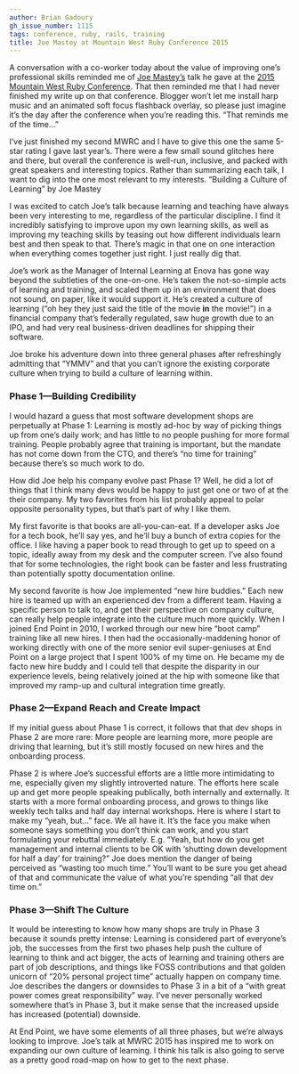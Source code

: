 ```yaml
---
author: Brian Gadoury
gh_issue_number: 1115
tags: conference, ruby, rails, training
title: Joe Mastey at Mountain West Ruby Conference 2015
---
```


A conversation with a co-worker today about the value of improving one’s professional skills reminded me of [Joe Mastey’s](http://josephmastey.com/) talk he gave at the [2015 Mountain West Ruby Conference](http://mtnwestrubyconf.org/2015/). That then reminded me that I had never finished my write up on that conference. Blogger won’t let me install harp music and an animated soft focus flashback overlay, so please just imagine it’s the day after the conference when you’re reading this. “That reminds me of the time...”

I’ve just finished my second MWRC and I have to give this one the same 5-star rating I gave last year’s. There were a few small sound glitches here and there, but overall the conference is well-run, inclusive, and packed with great speakers and interesting topics. Rather than summarizing each talk, I want to dig into the one most relevant to my interests. “Building a Culture of Learning” by Joe Mastey

I was excited to catch Joe’s talk because learning and teaching have always been very interesting to me, regardless of the particular discipline. I find it incredibly satisfying to improve upon my own learning skills, as well as improving my teaching skills by teasing out how different individuals learn best and then speak to that. There’s magic in that one on one interaction when everything comes together just right. I just really dig that.

Joe’s work as the Manager of Internal Learning at Enova has gone way beyond the subtleties of the one-on-one. He’s taken the not-so-simple acts of learning and training, and scaled them up in an environment that does not sound, on paper, like it would support it. He’s created a culture of learning (“oh hey they just said the title of the movie **in** the movie!”) in a financial company that’s federally regulated, saw huge growth due to an IPO, and had very real business-driven deadlines for shipping their software.

Joe broke his adventure down into three general phases after refreshingly admitting that “YMMV” and that you can’t ignore the existing corporate culture when trying to build a culture of learning within.

### Phase 1—​Building Credibility

I would hazard a guess that most software development shops are perpetually at Phase 1: Learning is mostly ad-hoc by way of picking things up from one’s daily work; and has little to no people pushing for more formal training. People probably agree that training is important, but the mandate has not come down from the CTO, and there’s “no time for training” because there’s so much work to do.

How did Joe help his company evolve past Phase 1? Well, he did a lot of things that I think many devs would be happy to just get one or two of at the their company. My two favorites from his list probably appeal to polar opposite personality types, but that’s part of why I like them.

My first favorite is that books are all-you-can-eat. If a developer asks Joe for a tech book, he’ll say yes, and he’ll buy a bunch of extra copies for the office. I like having a paper book to read through to get up to speed on a topic, ideally away from my desk and the computer screen. I’ve also found that for some technologies, the right book can be faster and less frustrating than potentially spotty documentation online.

My second favorite is how Joe implemented “new hire buddies.” Each new hire is teamed up with an experienced dev from a different team. Having a specific person to talk to, and get their perspective on company culture, can really help people integrate into the culture much more quickly. When I joined End Point in 2010, I worked through our new hire “boot camp” training like all new hires. I then had the occasionally-maddening honor of working directly with one of the more senior evil super-geniuses at End Point on a large project that I spent 100% of my time on. He became my de facto new hire buddy and I could tell that despite the disparity in our experience levels, being relatively joined at the hip with someone like that improved my ramp-up and cultural integration time greatly.

### Phase 2—​Expand Reach and Create Impact

If my initial guess about Phase 1 is correct, it follows that that dev shops in Phase 2 are more rare: More people are learning more, more people are driving that learning, but it’s still mostly focused on new hires and the onboarding process.

Phase 2 is where Joe’s successful efforts are a little more intimidating to me, especially given my slightly introverted nature. The efforts here scale up and get more people speaking publically, both internally and externally. It starts with a more formal onboarding process, and grows to things like weekly tech talks and half day internal workshops. Here is where I start to make my “yeah, but…” face. We all have it. It’s the face you make when someone says something you don’t think can work, and you start formulating your rebuttal immediately. E.g. “Yeah, but how do you get management and internal clients to be OK with ‘shutting down development for half a day’ for training?” Joe does mention the danger of being perceived as “wasting too much time.” You’ll want to be sure you get ahead of that and communicate the value of what you’re spending “all that dev time on.”

### Phase 3—​Shift The Culture

It would be interesting to know how many shops are truly in Phase 3 because it sounds pretty intense: Learning is considered part of everyone’s job, the successes from the first two phases help push the culture of learning to think and act bigger, the acts of learning and training others are part of job descriptions, and things like FOSS contributions and that golden unicorn of “20% personal project time” actually happen on company time. Joe describes the dangers or downsides to Phase 3 in a bit of a “with great power comes great responsibility” way. I’ve never personally worked somewhere that’s in Phase 3, but it make sense that the increased upside has increased (potential) downside.

At End Point, we have some elements of all three phases, but we’re always looking to improve. Joe’s talk at MWRC 2015 has inspired me to work on expanding our own culture of learning. I think his talk is also going to serve as a pretty good road-map on how to get to the next phase.
